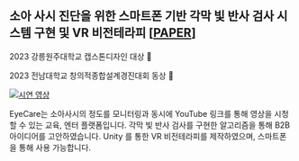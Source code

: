## 소아 사시 진단을 위한 스마트폰 기반 각막 빛 반사 검사 시스템 구현 및 VR 비전테라피  [[PAPER](https://www.dbpia.co.kr/journal/articleDetail?nodeId=NODE11724447)]

2023 강릉원주대학교 캡스톤디자인 대상 🥇

2023 전남대학교 창의적종합설계경진대회 동상 🥉

[![시연 영상](https://img.youtube.com/vi/myyhD2bFFIw/0.jpg)](https://www.youtube.com/watch?v=myyhD2bFFIw)

 EyeCare는 소아사시의 정도를 모니터링과 동시에 YouTube 링크를 통해 영상을 시청 할 수 있는 교육, 엔터 플랫폼입니다.  각막 빛 반사 검사를 구현한 알고리즘을 통해 B2B 아이디어를 고안하였습니다. 
 Unity 를 통한 VR 비전테라피를 제작하였으며, 스마트폰을 통해 사용 가능합니다.


